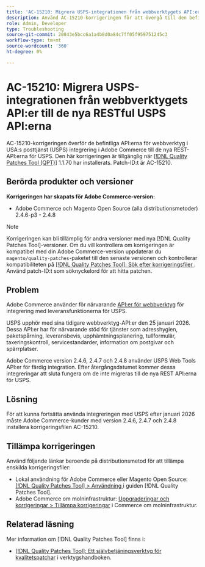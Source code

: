 ```yaml
---
title: 'AC-15210: Migrera USPS-integrationen från webbverktygets API:er till de nya RESTful USPS API:erna'
description: Använd AC-15210-korrigeringen för att övergå till den befintliga integreringen av USPS Web Tools-API:erna i Adobe Commerce till de nya USPS REST-API:erna.
role: Admin, Developer
type: Troubleshooting
source-git-commit: 20843e5bcc6a1a4b8d0a84c7ff05f959751245c3
workflow-type: tm+mt
source-wordcount: '360'
ht-degree: 0%

---
```



# AC-15210: Migrera USPS-integrationen från webbverktygets API:er till de nya RESTful USPS API:erna

AC-15210-korrigeringen överför de befintliga API:erna för webbverktyg i USA:s posttjänst (USPS) integrering i Adobe Commerce till de nya REST-API:erna för USPS. Den här korrigeringen är tillgänglig när [[!DNL Quality Patches Tool (QPT)]](/help/tools/quality-patches-tool/quality-patches-tool-to-self-serve-quality-patches.md) 1.1.70 har installerats. Patch-ID:t är AC-15210.

## Berörda produkter och versioner

**Korrigeringen har skapats för Adobe Commerce-version:**

* Adobe Commerce och Magento Open Source (alla distributionsmetoder) 2.4.6-p3 - 2.4.8

>[!NOTE]
>
>Korrigeringen kan bli tillämplig för andra versioner med nya [!DNL Quality Patches Tool]-versioner. Om du vill kontrollera om korrigeringen är kompatibel med din Adobe Commerce-version uppdaterar du `magento/quality-patches`-paketet till den senaste versionen och kontrollerar kompatibiliteten på [[!DNL Quality Patches Tool]: Sök efter korrigeringsfiler ](https://experienceleague.adobe.com/tools/commerce-quality-patches/index.html). Använd patch-ID:t som söknyckelord för att hitta patchen.

## Problem

Adobe Commerce använder för närvarande [API:er för webbverktyg](https://www.usps.com/business/web-tools-apis/#developers) för integrering med leveransfunktionerna för USPS.

USPS upphör med sina tidigare webbverktyg-API:er den 25 januari 2026. Dessa API:er har för närvarande stöd för tjänster som adresshygien, paketspårning, leveransbevis, upphämtningsplanering, tullformulär, taxeringskontroll, servicestandarder, information om postgivar och spärrplatser.

Adobe Commerce version 2.4.6, 2.4.7 och 2.4.8 använder USPS Web Tools API:er för färdig integration. Efter återgångsdatumet kommer dessa integreringar att sluta fungera om de inte migreras till de nya REST API:erna för USPS.

## Lösning

För att kunna fortsätta använda integreringen med USPS efter januari 2026 måste Adobe Commerce-kunder med version 2.4.6, 2.4.7 och 2.4.8 installera korrigeringsfilen AC-15210.

## Tillämpa korrigeringen

Använd följande länkar beroende på distributionsmetod för att tillämpa enskilda korrigeringsfiler:

* Lokal användning för Adobe Commerce eller Magento Open Source: [[!DNL Quality Patches Tool] > Användning ](/help/tools/quality-patches-tool/usage.md) i guiden [!DNL Quality Patches Tool].
* Adobe Commerce om molninfrastruktur: [Uppgraderingar och korrigeringar > Tillämpa korrigeringar](https://experienceleague.adobe.com/docs/commerce-cloud-service/user-guide/develop/upgrade/apply-patches.html) i Commerce om molninfrastruktur.

## Relaterad läsning

Mer information om [!DNL Quality Patches Tool] finns i:

* [[!DNL Quality Patches Tool]: Ett självbetjäningsverktyg för kvalitetspatchar](/help/tools/quality-patches-tool/quality-patches-tool-to-self-serve-quality-patches.md) i verktygshandboken.